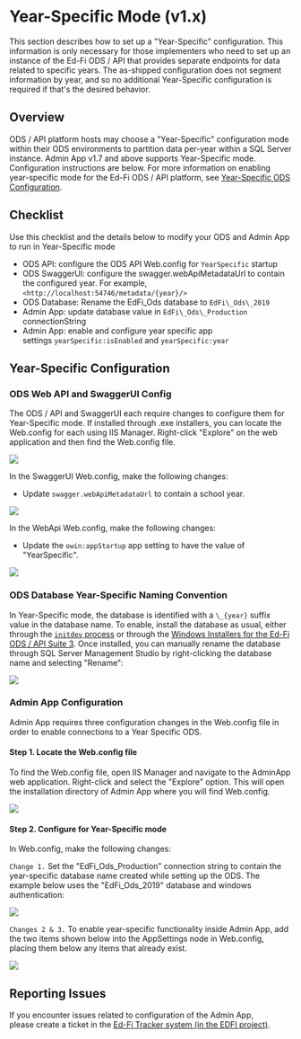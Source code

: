 # Year-Specific Mode (v1.x)

This section describes how to set up a "Year-Specific" configuration. This information is only necessary for those implementers who need to set up an instance of the Ed-Fi ODS / API that provides separate endpoints for data related to specific years. The as-shipped configuration does not segment information by year, and so no additional Year-Specific configuration is required if that's the desired behavior.

## Overview

ODS / API platform hosts may choose a "Year-Specific" configuration mode within their ODS environments to partition data per-year within a SQL Server instance. Admin App v1.7 and above supports Year-Specific mode. Configuration instructions are below. For more information on enabling year-specific mode for the Ed-Fi ODS / API platform, see [Year-Specific ODS Configuration](https://edfi.atlassian.net/wiki/spaces/ODSAPI34/pages/24281298/Year-Specific+ODS+Configuration).

## Checklist

Use this checklist and the details below to modify your ODS and Admin App to run in Year-Specific mode

* ODS API: configure the ODS API Web.config for `YearSpecific` startup
* ODS SwaggerUI: configure the swagger.webApiMetadataUrl to contain the configured year. For example, `<http://localhost:54746/metadata/{year}/>`
* ODS Database: Rename the EdFi\_Ods database to `EdFi\_Ods\_2019`
* Admin App: update database value in `EdFi\_Ods\_Production` connectionString
* Admin App: enable and configure year specific app settings `yearSpecific:isEnabled` and `yearSpecific:year`

## Year-Specific Configuration

### ODS Web API and SwaggerUI Config

The ODS / API and SwaggerUI each require changes to configure them for Year-Specific mode. If installed through .exe installers, you can locate the Web.config for each using IIS Manager. Right-click "Explore" on the web application and then find the Web.config file.

![](https://edfidocs.blob.core.windows.net/$web/img/reference/admin-app/technical-articles/image2019-8-2_10-10-0.png)

In the SwaggerUI Web.config, make the following changes:

* Update `swagger.webApiMetadataUrl` to contain a school year.

![](https://edfidocs.blob.core.windows.net/$web/img/reference/admin-app/technical-articles/image2019-8-2_10-14-51.png)

In the WebApi Web.config, make the following changes:

* Update the `owin:appStartup` app setting to have the value of "YearSpecific".

![](https://edfidocs.blob.core.windows.net/$web/img/reference/admin-app/technical-articles/image2019-8-2_10-16-11.png)

### ODS Database Year-Specific Naming Convention

In Year-Specific mode, the database is identified with a `\_{year}` suffix value in the database name. To enable, install the database as usual, either through the [`initdev` process](https://edfi.atlassian.net/wiki/display/ODSAPI32/Getting+Started+-+Installation+Steps) or through the [Windows Installers for the Ed-Fi ODS / API Suite 3](https://exchange.ed-fi.org/). Once installed, you can manually rename the database through SQL Server Management Studio by right-clicking the database name and selecting "Rename":

![](https://edfidocs.blob.core.windows.net/$web/img/reference/admin-app/technical-articles/image2019-8-2_10-20-41.png)

### Admin App Configuration

Admin App requires three configuration changes in the Web.config file in order to enable connections to a Year Specific ODS.

#### Step 1. Locate the Web.config file

To find the Web.config file, open IIS Manager and navigate to the AdminApp web application. Right-click and select the "Explore" option. This will open the installation directory of Admin App where you will find Web.config.

![](https://edfidocs.blob.core.windows.net/$web/img/reference/admin-app/technical-articles/image2019-8-2_10-10-19.png)

#### Step 2. Configure for Year-Specific mode

In Web.config, make the following changes:

`Change 1.` Set the "EdFi\_Ods\_Production" connection string to contain the year-specific database name created while setting up the ODS. The example below uses the "EdFi\_Ods\_2019" database and windows authentication:

![](https://edfidocs.blob.core.windows.net/$web/img/reference/admin-app/technical-articles/image2019-8-1_10-3-3.png)

`Changes 2 & 3.` To enable year-specific functionality inside Admin App, add the two items shown below into the AppSettings node in Web.config, placing them below any items that already exist.

![](https://edfidocs.blob.core.windows.net/$web/img/reference/admin-app/technical-articles/image2019-8-2_10-22-32.png)

## Reporting Issues

If you encounter issues related to configuration of the Admin App, please create a ticket in the [Ed-Fi Tracker system (in the EDFI project)](https://tracker.ed-fi.org/projects/EDFI).
